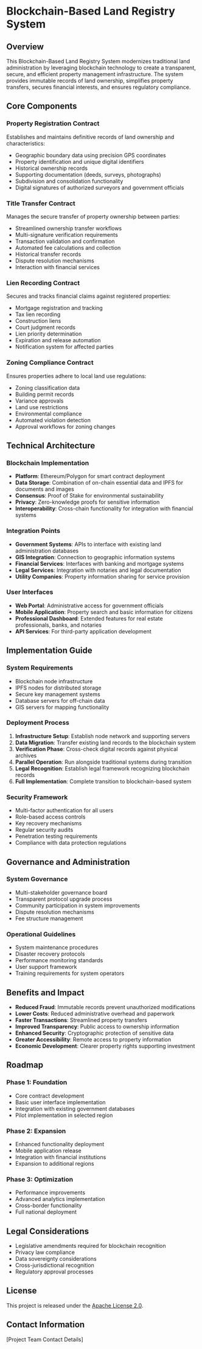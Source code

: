 # Blockchain-Based Land Registry System

## Overview

This Blockchain-Based Land Registry System modernizes traditional land administration by leveraging blockchain technology to create a transparent, secure, and efficient property management infrastructure. The system provides immutable records of land ownership, simplifies property transfers, secures financial interests, and ensures regulatory compliance.

## Core Components

### Property Registration Contract

Establishes and maintains definitive records of land ownership and characteristics:
- Geographic boundary data using precision GPS coordinates
- Property identification and unique digital identifiers
- Historical ownership records
- Supporting documentation (deeds, surveys, photographs)
- Subdivision and consolidation functionality
- Digital signatures of authorized surveyors and government officials

### Title Transfer Contract

Manages the secure transfer of property ownership between parties:
- Streamlined ownership transfer workflows
- Multi-signature verification requirements
- Transaction validation and confirmation
- Automated fee calculations and collection
- Historical transfer records
- Dispute resolution mechanisms
- Interaction with financial services

### Lien Recording Contract

Secures and tracks financial claims against registered properties:
- Mortgage registration and tracking
- Tax lien recording
- Construction liens
- Court judgment records
- Lien priority determination
- Expiration and release automation
- Notification system for affected parties

### Zoning Compliance Contract

Ensures properties adhere to local land use regulations:
- Zoning classification data
- Building permit records
- Variance approvals
- Land use restrictions
- Environmental compliance
- Automated violation detection
- Approval workflows for zoning changes

## Technical Architecture

### Blockchain Implementation

- **Platform**: Ethereum/Polygon for smart contract deployment
- **Data Storage**: Combination of on-chain essential data and IPFS for documents and images
- **Consensus**: Proof of Stake for environmental sustainability
- **Privacy**: Zero-knowledge proofs for sensitive information
- **Interoperability**: Cross-chain functionality for integration with financial systems

### Integration Points

- **Government Systems**: APIs to interface with existing land administration databases
- **GIS Integration**: Connection to geographic information systems
- **Financial Services**: Interfaces with banking and mortgage systems
- **Legal Services**: Integration with notaries and legal documentation
- **Utility Companies**: Property information sharing for service provision

### User Interfaces

- **Web Portal**: Administrative access for government officials
- **Mobile Application**: Property search and basic information for citizens
- **Professional Dashboard**: Extended features for real estate professionals, banks, and notaries
- **API Services**: For third-party application development

## Implementation Guide

### System Requirements

- Blockchain node infrastructure
- IPFS nodes for distributed storage
- Secure key management systems
- Database servers for off-chain data
- GIS servers for mapping functionality

### Deployment Process

1. **Infrastructure Setup**: Establish node network and supporting servers
2. **Data Migration**: Transfer existing land records to the blockchain system
3. **Verification Phase**: Cross-check digital records against physical archives
4. **Parallel Operation**: Run alongside traditional systems during transition
5. **Legal Recognition**: Establish legal framework recognizing blockchain records
6. **Full Implementation**: Complete transition to blockchain-based system

### Security Framework

- Multi-factor authentication for all users
- Role-based access controls
- Key recovery mechanisms
- Regular security audits
- Penetration testing requirements
- Compliance with data protection regulations

## Governance and Administration

### System Governance

- Multi-stakeholder governance board
- Transparent protocol upgrade process
- Community participation in system improvements
- Dispute resolution mechanisms
- Fee structure management

### Operational Guidelines

- System maintenance procedures
- Disaster recovery protocols
- Performance monitoring standards
- User support framework
- Training requirements for system operators

## Benefits and Impact

- **Reduced Fraud**: Immutable records prevent unauthorized modifications
- **Lower Costs**: Reduced administrative overhead and paperwork
- **Faster Transactions**: Streamlined property transfers
- **Improved Transparency**: Public access to ownership information
- **Enhanced Security**: Cryptographic protection of sensitive data
- **Greater Accessibility**: Remote access to property information
- **Economic Development**: Clearer property rights supporting investment

## Roadmap

### Phase 1: Foundation
- Core contract development
- Basic user interface implementation
- Integration with existing government databases
- Pilot implementation in selected region

### Phase 2: Expansion
- Enhanced functionality deployment
- Mobile application release
- Integration with financial institutions
- Expansion to additional regions

### Phase 3: Optimization
- Performance improvements
- Advanced analytics implementation
- Cross-border functionality
- Full national deployment

## Legal Considerations

- Legislative amendments required for blockchain recognition
- Privacy law compliance
- Data sovereignty considerations
- Cross-jurisdictional recognition
- Regulatory approval processes

## License

This project is released under the [Apache License 2.0](https://www.apache.org/licenses/LICENSE-2.0).

## Contact Information

[Project Team Contact Details]
